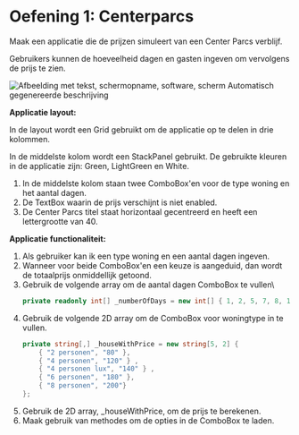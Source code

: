 # Oefening 1: Centerparcs

Maak een applicatie die de prijzen simuleert van een Center Parcs verblijf.

Gebruikers kunnen de hoeveelheid dagen en gasten ingeven om vervolgens de prijs te zien.

![Afbeelding met tekst, schermopname, software, scherm Automatisch
gegenereerde
beschrijving](./media/image1.png)

**Applicatie layout:**

In de layout wordt een Grid gebruikt om de applicatie op te delen in drie kolommen.

In de middelste kolom wordt een StackPanel gebruikt. De gebruikte kleuren in de applicatie zijn: Green, LightGreen en White.

1.  In de middelste kolom staan twee ComboBox'en voor de type woning en het aantal dagen.
2.  De TextBox waarin de prijs verschijnt is niet enabled.
3.  De Center Parcs titel staat horizontaal gecentreerd en heeft een lettergrootte van 40.

**Applicatie functionaliteit:**

1.  Als gebruiker kan ik een type woning en een aantal dagen ingeven.
2.  Wanneer voor beide ComboBox'en een keuze is aangeduid, dan wordt de totaalprijs onmiddellijk getoond.
3.  Gebruik de volgende array om de aantal dagen ComboBox te vullen\
    ```cs
	private readonly int[] _numberOfDays = new int[] { 1, 2, 5, 7, 8, 12, 14, 21 };
    ```
4.  Gebruik de volgende 2D array om de ComboBox voor woningtype in te vullen.
    ```cs
	private string[,] _houseWithPrice = new string[5, 2] {
		{ "2 personen", "80" },
		{ "4 personen", "120" } ,
		{ "4 personen lux", "140" } ,
		{ "6 personen", "180" },
		{ "8 personen", "200"}
	};	
    ```
5.  Gebruik de 2D array, _houseWithPrice, om de prijs te berekenen.
6.  Maak gebruik van methodes om de opties in de ComboBox te laden.
